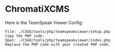 # ChromatiXCMS

Here is the TeamSpeak Viewer Config:

    File: ./CSGO/tools/php/teamspeakviewer/setup.php
	Copy the PHP code.
    Open: ./CSGO/tools/php/teamspeakviewer/index.php
    Replace the PHP code with your created PHP code.
